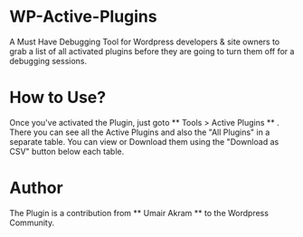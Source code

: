 # WP-Active-Plugins
A Must Have Debugging Tool for Wordpress developers & site owners to grab a list of all activated plugins before they are going to turn them off for a debugging sessions. 

# How to Use?
Once you've activated the Plugin, just goto ** Tools > Active Plugins ** . There you can see all the Active Plugins and also the "All Plugins" in a separate table. You can view or Download them using the "Download as CSV" button below each table.

# Author
The Plugin is a contribution from ** Umair Akram ** to the Wordpress Community.